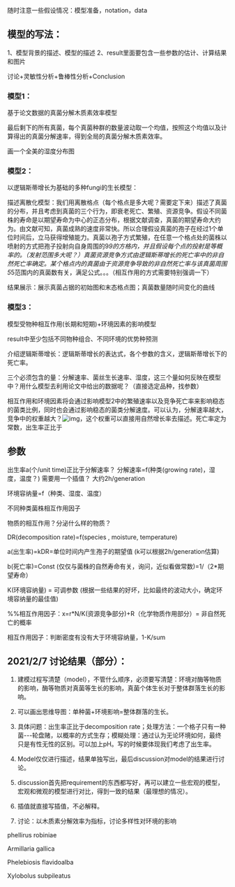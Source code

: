 随时注意一些假设情况：模型准备，notation，data

 

## 模型的写法：

1、模型背景的描述、模型的描述 2、result里面要包含一些参数的估计、计算结果和图片

 

讨论+灵敏性分析+鲁棒性分析+Conclusion

 

### 模型1：

基于论文数据的真菌分解木质素效率模型

最后剩下的所有真菌，每个真菌种群的数量波动取一个均值，按照这个均值以及计算得出的真菌分解速率，得到全局的真菌分解木质素效率。

画一个全美的湿度分布图

 

### 模型2：

以逻辑斯蒂增长为基础的多种fungi的生长模型：

描述离散化模型：我们用离散格点（每个格点是多大呢？需要定下来）描述了真菌的分布，并且考虑到真菌的三个行为，即衰老死亡、繁殖、资源竞争。假设不同菌株的寿命是以期望寿命为中心的正态分布，根据文献调查，真菌的期望寿命大约为。由文献可知，真菌成熟的速度非常快。所以合理假设真菌的孢子在经过1个单位时间后，立马获得增殖能力。真菌以孢子方式繁殖，在任意一个格点处的菌株以喷射的方式把孢子投射向自身周围的9*9的方格内，并且假设每个点的投射是等概率的。（发射范围多大呢？）真菌资源竞争方式由逻辑斯蒂增长的死亡率中的非自然死亡率确定。某个格点内的真菌由于资源竞争导致的非自然死亡率与该真菌周围5*5范围内的真菌数有关，满足公式。。。（相互作用的方式需要特别强调一下）

 

结果展示：展示真菌占据的初始图和末态格点图；真菌数量随时间变化的曲线

 

### 模型3：

模型受物种相互作用(长期和短期)+环境因素的影响模型

 result中至少包括不同物种组合、不同环境的优势种预测

 介绍逻辑斯蒂增长：逻辑斯蒂增长的表达式，各个参数的含义，逻辑斯蒂增长下的死亡率。

 三个必须包含的量：分解速率、菌丝生长速率、湿度，这三个量如何反映在模型中？用什么模型去利用论文中给出的数据呢？（直接选定品种，找参数）

 相互作用和环境因素将会通过影响模型2中的繁殖速率以及竞争死亡率来影响稳态的菌类比例，同时也会通过影响稳态的菌类分解速度。可以认为，分解速率越大，竞争中的权重越大？![img](file:///C:\Users\asuspc\AppData\Local\Temp\ksohtml16008\wps1.png)，这个权重可以直接用自然增长率去描述。死亡率定为常数，出生率正比于

 

## 参数

出生率a(个/unit time)正比于分解速率？ 分解速率=f(种类(growing rate)，湿度，温度？) 需要用一个插值？ 大约2h/generation

环境容纳量=f（种类、湿度、温度）

 不同种类菌株相互作用因子

物质的相互作用？分泌什么样的物质？

DR(decomposition rate)=f(species , moisture, temperature)

a(出生率)=kDR=单位时间内产生孢子的期望值 (k可以根据2h/generation估算)

b(死亡率)=Const (仅仅与菌株的自然寿命有关，询问，近似看做常数)=1/（2*期望寿命）

K(环境容纳量) = 可调参数  (根据一些结果的好坏，比如最终的波动大小，确定环境容纳量的最佳值)

%%相互作用因子：x=r*N/K(资源竞争部分)+R（化学物质作用部分）= 非自然死亡的概率

相互作用因子：判断密度有没有大于环境容纳量，1-K/sum





 ## 2021/2/7 讨论结果（部分）：

1. 建模过程写清楚（model），不管什么顺序，必须要写清楚：环境对酶等物质的影响，酶等物质对真菌等生长的影响，真菌个体生长对于整体群落生长的影响。

2. 可以画出思维导图：单种菌+环境影响=整体群落的生长。

3. 具体问题：出生率正比于decomposition rate；处理方法：一个格子只有一种菌---轮盘赌，以概率的方式生存；模糊处理：通过认为无论环境如何，最终只是有性无性的区别。可以加上pH。写的时候要体现我们考虑了出生率。

4. Model仅仅进行描述，结果单独写出，最后discussion对model的结果进行讨论。

5. discussion首先把requirement的东西都写好，再可以建立一些宏观的模型，宏观和微观的模型进行对比，得到一致的结果（最理想的情况）。

6. 插值就直接写插值，不必解释。

7. 讨论：以木质素分解效率为指标，讨论多样性对环境的影响

 

phellirus robiniae

Armillaria gallica

Phelebiosis flavidoalba

Xylobolus subpileatus
